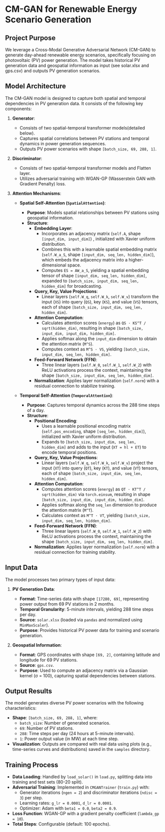 # CM-GAN for Renewable Energy Scenario Generation

## Project Purpose
We leverage a Cross-Modal Generative Adversarial Network (CM-GAN) to generate day-ahead renewable energy scenarios, specifically focusing on photovoltaic (PV) power generation. The model takes historical PV generation data and geospatial information as input (see solar.xlsx and gps.csv) and outputs PV generation scenarios.

## Model Architecture
The CM-GAN model is designed to capture both spatial and temporal dependencies in PV generation data. It consists of the following key components:

1. **Generator**:
   - Consists of two spatial-temporal transformer models(detailed below).
   - Captures spatial correlations between PV stations and temporal dynamics in power generation sequences.
   - Outputs PV power scenarios with shape `[batch_size, 69, 288, 1]`.

2. **Discriminator**:
   - Consists of two spatial-temporal transformer models and Flatten layer.
   - Utilizes adversarial training with WGAN-GP (Wasserstein GAN with Gradient Penalty) loss.

3. **Attention Mechanisms**:
   - **Spatial Self-Attention (`SpatialAttention`)**:
     - **Purpose**: Models spatial relationships between PV stations using geospatial information.
     - **Structure**:
       - **Embedding Layer**: 
         - Incorporates an adjacency matrix (`self.A`, shape `[input_dim, input_dim]`) , initialized with Xavier uniform distribution.
         - Combines this with a learnable spatial embedding matrix (`self.W_a_S`, shape `[input_dim, seq_len, hidden_dim]`), which embeds the adjacency matrix into a higher-dimensional space.
         - Computes `ES = AW_a_S`, yielding a spatial embedding tensor of shape `[input_dim, seq_len, hidden_dim]`, expanded to `[batch_size, input_dim, seq_len, hidden_dim]` for broadcasting.
       - **Query, Key, Value Projections**:
         - Linear layers (`self.W_q`, `self.W_k`, `self.W_v`) transform the input (`XS`) into query (`QS`), key (`KS`), and value (`VS`) tensors, each of shape `[batch_size, input_dim, seq_len, hidden_dim]`.
       - **Attention Computation**:
         - Calculates attention scores (`energy`) as `QS · KS^T / sqrt(hidden_dim)`, resulting in shape `[batch_size, input_dim, input_dim, hidden_dim]`.
         - Applies softmax along the `input_dim` dimension to obtain the attention matrix (`M^S`).
         - Computes context as `M^S · VS`, yielding `[batch_size, input_dim, seq_len, hidden_dim]`.
       - **Feed-Forward Network (FFN)**:
         - Three linear layers (`self.W_0`, `self.W_1`, `self.W_2`) with ReLU activations process the context, maintaining the shape `[batch_size, input_dim, seq_len, hidden_dim]`.
       - **Normalization**: Applies layer normalization (`self.norm`) with a residual connection to stabilize training.

   - **Temporal Self-Attention (`TemporalAttention`)**:
     - **Purpose**: Captures temporal dynamics across the 288 time steps of a day.
     - **Structure**:
       - **Positional Encoding**:
         - Uses a learnable positional encoding matrix (`self.pos_encoding`, shape `[seq_len, hidden_dim]`), initialized with Xavier uniform distribution.
         - Expands to `[batch_size, input_dim, seq_len, hidden_dim]` and adds to the input (`XT = hl + ET`) to encode temporal positions.
       - **Query, Key, Value Projections**:
         - Linear layers (`self.W_q`, `self.W_k`, `self.W_v`) project the input (`XT`) into query (`QT`), key (`KT`), and value (`VT`) tensors, each of shape `[batch_size, input_dim, seq_len, hidden_dim]`.
       - **Attention Computation**:
         - Computes attention scores (`energy`) as `QT · KT^T / sqrt(hidden_dim)` via `torch.einsum`, resulting in shape `[batch_size, input_dim, input_dim, hidden_dim]`.
         - Applies softmax along the `seq_len` dimension to produce the attention matrix (`M^T`).
         - Calculates context as `M^T · VT`, yielding `[batch_size, input_dim, seq_len, hidden_dim]`.
       - **Feed-Forward Network (FFN)**:
         - Three linear layers (`self.W_0`, `self.W_1`, `self.W_2`) with ReLU activations process the context, maintaining the shape `[batch_size, input_dim, seq_len, hidden_dim]`.
       - **Normalization**: Applies layer normalization (`self.norm`) with a residual connection for training stability.

## Input Data
The model processes two primary types of input data:

1. **PV Generation Data**:
   - **Format**: Time-series data with shape `[17280, 69]`, representing power output from 69 PV stations in 2 months.
   - **Temporal Granularity**: 5-minute intervals, yielding 288 time steps per day.
   - **Source**: `solar.xlsx` (loaded via `pandas` and normalized using `MinMaxScaler`).
   - **Purpose**: Provides historical PV power data for training and scenario generation.

2. **Geospatial Information**:
   - **Format**: GPS coordinates with shape `[69, 2]`, containing latitude and longitude for 69 PV stations.
   - **Source**: `gps.csv`.
   - **Purpose**: Used to compute an adjacency matrix via a Gaussian kernel (σ = 100), capturing spatial dependencies between stations.

## Output Results
The model generates diverse PV power scenarios with the following characteristics:
- **Shape**: `[batch_size, 69, 288, 1]`, where:
  - `batch_size`: Number of generated scenarios.
  - `69`: Number of PV stations.
  - `288`: Time steps per day (24 hours at 5-minute intervals).
  - `1`: Power output value (in MW) at each time step.
- **Visualization**: Outputs are compared with real data using plots (e.g., time-series curves and distributions) saved in the `samples` directory.

## Training Process
- **Data Loading**: Handled by `load_solar()` in `load.py`, splitting data into training and test sets (80-20 split).
- **Adversarial Training**: Implemented in `CMGANTrainer` (`train.py`) with:
  - Generator iterations (`ngen = 2`) and discriminator iterations (`ndisc = 3`) per step.
  - Learning rates: `g_lr = 0.0001`, `d_lr = 0.0001`.
  - Optimizer: Adam with `beta1 = 0.0`, `beta2 = 0.9`.
- **Loss Function**: WGAN-GP with a gradient penalty coefficient (`lambda_gp = 10`).
- **Total Steps**: Configurable (default: 100 epochs).
